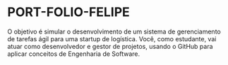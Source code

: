 # PORT-FOLIO-FELIPE

O objetivo é simular o desenvolvimento de um sistema de gerenciamento de tarefas ágil para uma startup de logística. Você, como estudante, vai atuar como desenvolvedor e gestor de projetos, usando o GitHub para aplicar conceitos de Engenharia de Software.
